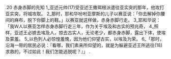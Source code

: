 .20 
赤身赤脚的先知 
1_亚述元帅(17)受亚述王撒珥根派遣往亚实突的那年，他攻打亚实突，将城攻取。 2_那时，耶和华吩咐亚摩斯的儿子以赛亚说：「你去解掉你腰间的麻布，脱下你脚上的鞋。」以赛亚就这样做，赤身赤脚行走。 3_耶和华说：「我W人以赛亚怎样赤身赤脚行走三年，作为关于埃及和古实的预兆奇， 4_照样，亚述王必掳去埃及人，掠去古实人，无论老少，都赤身赤脚，露出下体，使埃及蒙羞。 5_以色列人必惊惶羞愧，因为他们仰望古实，以埃及为荣。 
6_「那时，沿海一带的居民必说：『看哪，我们素来所仰望的，就是为躲避亚述王所逃往(18)求救的，不过如此！我们怎能逃脱呢？』」 
 . 